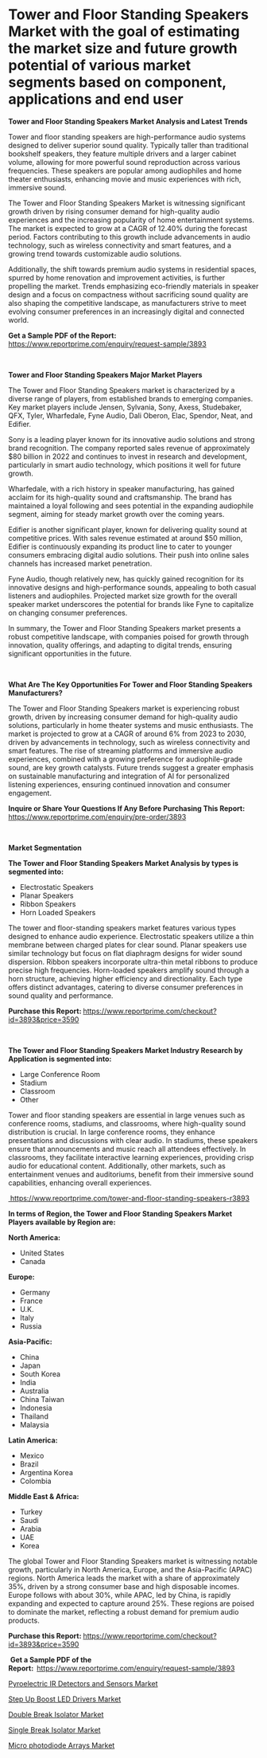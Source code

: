 <p><h1>Tower and Floor Standing Speakers Market with the goal of estimating the market size and future growth potential of various market segments based on component, applications and end user</h1></p><p><strong>Tower and Floor Standing Speakers Market Analysis and Latest Trends</strong></p>
<p><p>Tower and floor standing speakers are high-performance audio systems designed to deliver superior sound quality. Typically taller than traditional bookshelf speakers, they feature multiple drivers and a larger cabinet volume, allowing for more powerful sound reproduction across various frequencies. These speakers are popular among audiophiles and home theater enthusiasts, enhancing movie and music experiences with rich, immersive sound.</p><p>The Tower and Floor Standing Speakers Market is witnessing significant growth driven by rising consumer demand for high-quality audio experiences and the increasing popularity of home entertainment systems. The market is expected to grow at a CAGR of 12.40% during the forecast period. Factors contributing to this growth include advancements in audio technology, such as wireless connectivity and smart features, and a growing trend towards customizable audio solutions.</p><p>Additionally, the shift towards premium audio systems in residential spaces, spurred by home renovation and improvement activities, is further propelling the market. Trends emphasizing eco-friendly materials in speaker design and a focus on compactness without sacrificing sound quality are also shaping the competitive landscape, as manufacturers strive to meet evolving consumer preferences in an increasingly digital and connected world.</p></p>
<p><strong>Get a Sample PDF of the Report:&nbsp;</strong> <a href="https://www.reportprime.com/enquiry/request-sample/3893?utm_campaign=1169&utm_medium=2&utm_source=Github&utm_content=ia&utm_term=18032025&utm_id=tower-and-floor-standing-speakers">https://www.reportprime.com/enquiry/request-sample/3893</a></p>
<p>&nbsp;</p>
<p><strong>Tower and Floor Standing Speakers Major Market Players</strong></p>
<p><p>The Tower and Floor Standing Speakers market is characterized by a diverse range of players, from established brands to emerging companies. Key market players include Jensen, Sylvania, Sony, Axess, Studebaker, QFX, Tyler, Wharfedale, Fyne Audio, Dali Oberon, Elac, Spendor, Neat, and Edifier.</p><p>Sony is a leading player known for its innovative audio solutions and strong brand recognition. The company reported sales revenue of approximately $80 billion in 2022 and continues to invest in research and development, particularly in smart audio technology, which positions it well for future growth.</p><p>Wharfedale, with a rich history in speaker manufacturing, has gained acclaim for its high-quality sound and craftsmanship. The brand has maintained a loyal following and sees potential in the expanding audiophile segment, aiming for steady market growth over the coming years.</p><p>Edifier is another significant player, known for delivering quality sound at competitive prices. With sales revenue estimated at around $50 million, Edifier is continuously expanding its product line to cater to younger consumers embracing digital audio solutions. Their push into online sales channels has increased market penetration.</p><p>Fyne Audio, though relatively new, has quickly gained recognition for its innovative designs and high-performance sounds, appealing to both casual listeners and audiophiles. Projected market size growth for the overall speaker market underscores the potential for brands like Fyne to capitalize on changing consumer preferences.</p><p>In summary, the Tower and Floor Standing Speakers market presents a robust competitive landscape, with companies poised for growth through innovation, quality offerings, and adapting to digital trends, ensuring significant opportunities in the future.</p></p>
<p>&nbsp;</p>
<p><strong>What Are The Key Opportunities For Tower and Floor Standing Speakers Manufacturers?</strong></p>
<p><p>The Tower and Floor Standing Speakers market is experiencing robust growth, driven by increasing consumer demand for high-quality audio solutions, particularly in home theater systems and music enthusiasts. The market is projected to grow at a CAGR of around 6% from 2023 to 2030, driven by advancements in technology, such as wireless connectivity and smart features. The rise of streaming platforms and immersive audio experiences, combined with a growing preference for audiophile-grade sound, are key growth catalysts. Future trends suggest a greater emphasis on sustainable manufacturing and integration of AI for personalized listening experiences, ensuring continued innovation and consumer engagement.</p></p>
<p><strong>Inquire or Share Your Questions If Any Before Purchasing This Report:</strong> <a href="https://www.reportprime.com/enquiry/pre-order/3893?utm_campaign=1169&utm_medium=2&utm_source=Github&utm_content=ia&utm_term=18032025&utm_id=tower-and-floor-standing-speakers">https://www.reportprime.com/enquiry/pre-order/3893</a></p>
<p>&nbsp;</p>
<p><strong>Market Segmentation</strong></p>
<p><strong>The Tower and Floor Standing Speakers Market Analysis by types is segmented into:</strong></p>
<p><ul><li>Electrostatic Speakers</li><li>Planar Speakers</li><li>Ribbon Speakers</li><li>Horn Loaded Speakers</li></ul></p>
<p><p>The tower and floor-standing speakers market features various types designed to enhance audio experience. Electrostatic speakers utilize a thin membrane between charged plates for clear sound. Planar speakers use similar technology but focus on flat diaphragm designs for wider sound dispersion. Ribbon speakers incorporate ultra-thin metal ribbons to produce precise high frequencies. Horn-loaded speakers amplify sound through a horn structure, achieving higher efficiency and directionality. Each type offers distinct advantages, catering to diverse consumer preferences in sound quality and performance.</p></p>
<p><strong>Purchase this Report:&nbsp;</strong><a href="https://www.reportprime.com/checkout?id=3893&price=3590&utm_campaign=1169&utm_medium=2&utm_source=Github&utm_content=ia&utm_term=18032025&utm_id=tower-and-floor-standing-speakers">https://www.reportprime.com/checkout?id=3893&price=3590</a></p>
<p>&nbsp;</p>
<p><strong>The Tower and Floor Standing Speakers Market Industry Research by Application is segmented into:</strong></p>
<p><ul><li>Large Conference Room</li><li>Stadium</li><li>Classroom</li><li>Other</li></ul></p>
<p><p>Tower and floor standing speakers are essential in large venues such as conference rooms, stadiums, and classrooms, where high-quality sound distribution is crucial. In large conference rooms, they enhance presentations and discussions with clear audio. In stadiums, these speakers ensure that announcements and music reach all attendees effectively. In classrooms, they facilitate interactive learning experiences, providing crisp audio for educational content. Additionally, other markets, such as entertainment venues and auditoriums, benefit from their immersive sound capabilities, enhancing overall experiences.</p></p>
<p><a href="https://www.reportprime.com/tower-and-floor-standing-speakers-r3893?utm_campaign=1169&utm_medium=2&utm_source=Github&utm_content=ia&utm_term=18032025&utm_id=tower-and-floor-standing-speakers">&nbsp;https://www.reportprime.com/tower-and-floor-standing-speakers-r3893</a></p>
<p><strong>In terms of Region, the Tower and Floor Standing Speakers Market Players available by Region are:</strong></p>
<p>
    <p> <strong> North America: </strong>
        <ul>
            <li>United States</li>
            <li>Canada</li>
        </ul>
        </p> 
    <p> <strong> Europe: </strong>
        <ul>
            <li>Germany</li>
            <li>France</li>
            <li>U.K.</li>
            <li>Italy</li>
            <li>Russia</li>
        </ul>
        </p> 
    <p> <strong> Asia-Pacific: </strong>
        <ul>
            <li>China</li>
            <li>Japan</li>
            <li>South Korea</li>
            <li>India</li>
            <li>Australia</li>
            <li>China Taiwan</li>
            <li>Indonesia</li>
            <li>Thailand</li>
            <li>Malaysia</li>
        </ul>
        </p> 
    <p> <strong> Latin America: </strong>
        <ul>
            <li>Mexico</li>
            <li>Brazil</li>
            <li>Argentina Korea</li>
            <li>Colombia</li>
        </ul>
        </p> 
    <p> <strong> Middle East & Africa: </strong>
        <ul>
            <li>Turkey</li>
            <li>Saudi</li>
            <li>Arabia</li>
            <li>UAE</li>
            <li>Korea</li>
        </ul>
    </p>
    </p>
<p><p>The global Tower and Floor Standing Speakers market is witnessing notable growth, particularly in North America, Europe, and the Asia-Pacific (APAC) regions. North America leads the market with a share of approximately 35%, driven by a strong consumer base and high disposable incomes. Europe follows with about 30%, while APAC, led by China, is rapidly expanding and expected to capture around 25%. These regions are poised to dominate the market, reflecting a robust demand for premium audio products.</p></p>
<p><strong>Purchase this Report: </strong><a href="https://www.reportprime.com/checkout?id=3893&price=3590&utm_campaign=1169&utm_medium=2&utm_source=Github&utm_content=ia&utm_term=18032025&utm_id=tower-and-floor-standing-speakers">https://www.reportprime.com/checkout?id=3893&price=3590</a></p>
<p>&nbsp;<strong>Get a Sample PDF of the Report:&nbsp;&nbsp;</strong><a href="https://www.reportprime.com/enquiry/request-sample/3893?utm_campaign=1169&utm_medium=2&utm_source=Github&utm_content=ia&utm_term=18032025&utm_id=tower-and-floor-standing-speakers">https://www.reportprime.com/enquiry/request-sample/3893</a></p>
<p><strong></strong></p>
<p><p><a href="https://github.com/clemmheisefy/Market-Research-Report-List-1/blob/main/pyroelectric-ir-detectors-and-sensors-market.md?utm_campaign=1169&utm_medium=2&utm_source=Github&utm_content=ia&utm_term=18032025&utm_id=tower-and-floor-standing-speakers">Pyroelectric IR Detectors and Sensors Market</a></p><p><a href="https://github.com/laverkyllozc/Market-Research-Report-List-1/blob/main/step-up-boost-led-drivers-market.md?utm_campaign=1169&utm_medium=2&utm_source=Github&utm_content=ia&utm_term=18032025&utm_id=tower-and-floor-standing-speakers">Step Up Boost LED Drivers Market</a></p><p><a href="https://github.com/furnoirons9e/Market-Research-Report-List-1/blob/main/double-break-isolator-market.md?utm_campaign=1169&utm_medium=2&utm_source=Github&utm_content=ia&utm_term=18032025&utm_id=tower-and-floor-standing-speakers">Double Break Isolator Market</a></p><p><a href="https://github.com/puttslukis59/Market-Research-Report-List-1/blob/main/single-break-isolator-market.md?utm_campaign=1169&utm_medium=2&utm_source=Github&utm_content=ia&utm_term=18032025&utm_id=tower-and-floor-standing-speakers">Single Break Isolator Market</a></p><p><a href="https://github.com/lontohhikma/Market-Research-Report-List-1/blob/main/micro-photodiode-arrays-market.md?utm_campaign=1169&utm_medium=2&utm_source=Github&utm_content=ia&utm_term=18032025&utm_id=tower-and-floor-standing-speakers">Micro photodiode Arrays Market</a></p></p>
